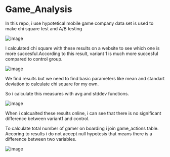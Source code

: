 # Game_Analysis
In this repo, i use hypotetical mobile game company data set is used to make chi square test and A/B testing

![image](https://github.com/user-attachments/assets/bfdcbec4-530d-4563-b220-d062bb2e04bd)

I calculated chi square with these results on a website to see which one is more succesful.According to this result, variant 1 is much more succesful compared to control group.

![image](https://github.com/user-attachments/assets/b8a54e15-0217-4110-a2fd-e119da9e37ae)

We find results but we need to find basic parameters like mean and standart deviation to calculate chi square for my own.

So i calculate this measures with avg and stddev functions.

![image](https://github.com/user-attachments/assets/38c7e657-1e3a-4807-a017-7074245697f5)

When i calcualted these results online, i can see that there is no significant difference between variant1 and control.

To calculate total number of gamer on boarding i join game_actions table. Accoring to results i do not accept null hypotesis that means there is a difference between two variables.

![image](https://github.com/user-attachments/assets/936f0a90-29c8-4f3a-a080-2f19f422bb39)


